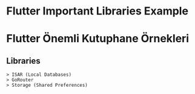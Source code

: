 # Flutter Important Libraries Example




# Flutter Önemli Kutuphane Örnekleri



## Libraries

	> ISAR (Local Databases)
	> GoRouter
	> Storage (Shared Preferences)
	

